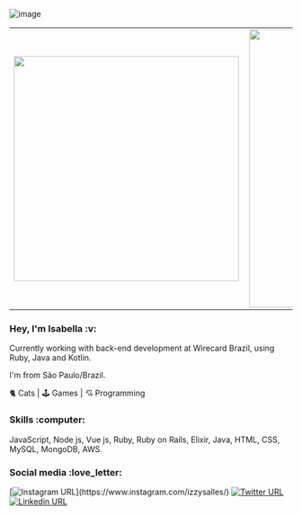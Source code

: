 ![image](https://user-images.githubusercontent.com/55500140/92347340-2ee1aa80-f0a6-11ea-942c-5aa36785301e.png)

<center>
<table>
  <tr>
      <td><img width="400px" align="left" src="https://github-readme-stats.vercel.app/api/top-langs/?username=izzysalles&hide=html&layout=compact" /></td>
      <td><img width="495px" align="left" src="https://github-readme-stats.vercel.app/api?username=izzysalles&theme=default" /></td>
  </tr>     
</table>
</center>

<h3 align="left">
  Hey, I'm Isabella :v:
</h3>

<p align="left">
  Currently working with back-end development at Wirecard Brazil, using Ruby, Java and Kotlin.

  I'm from São Paulo/Brazil.

  🐈 Cats | 🕹️ Games | 💘 Programming
</p>

<h3 align="left">
  Skills :computer:
</h3>

<p align="left">
  JavaScript, Node js, Vue js, Ruby, Ruby on Rails, Elixir, Java, HTML, CSS, MySQL, MongoDB, AWS. 
<p align="left">
  
<h3 align="left">
  Social media :love_letter:
</h3>

[![Instagram URL](https://img.shields.io/twitter/url?color=%23fb3958&label=follow&logo=instagram&logoColor=%23fb3958&style=flat-square&url=https%3A%2F%2Fwww.instagram.com%2Falejorc_)](https://www.instagram.com/izzysalles/)
[![Twitter URL](https://img.shields.io/twitter/url?color=%231DA1F2&label=follow&logo=twitter&logoColor=%231DA1F2&style=flat-square&url=https%3A%2F%2Fwww.reddit.com%2Fuser%2FFatChicken277)](https://twitter.com/babellaaaa)
[![Linkedin URL](https://img.shields.io/twitter/url?color=%230072b1&label=connect&logo=linkedin&logoColor=%230072b1&style=flat-square&url=https%3A%2F%2Fwww.linkedin.com%2Fin%2Falejandro-ramirez-ciceros%2F)](https://www.linkedin.com/in/isabella-salles-515078181)



